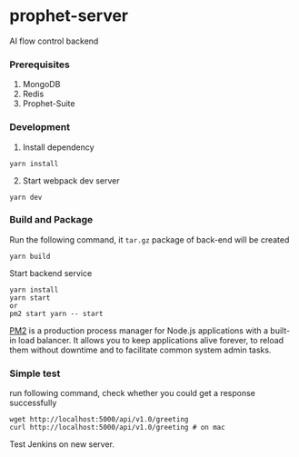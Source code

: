 # prophet-server
AI flow control backend

### Prerequisites
1. MongoDB  
2. Redis  
3. Prophet-Suite  

### Development
1. Install dependency
```
yarn install
```

2. Start webpack dev server
```
yarn dev
```

### Build and Package
Run the following command, it `tar.gz` package of back-end will be created
```
yarn build
```

Start backend service
```
yarn install
yarn start
or
pm2 start yarn -- start
```
[PM2](https://github.com/Unitech/pm2) is a production process manager for Node.js applications with a built-in load balancer. It allows you to keep applications alive forever, to reload them without downtime and to facilitate common system admin tasks.

### Simple test
run following command, check whether you could get a response successfully
```
wget http://localhost:5000/api/v1.0/greeting
curl http://localhost:5000/api/v1.0/greeting # on mac
```
Test Jenkins on new server.